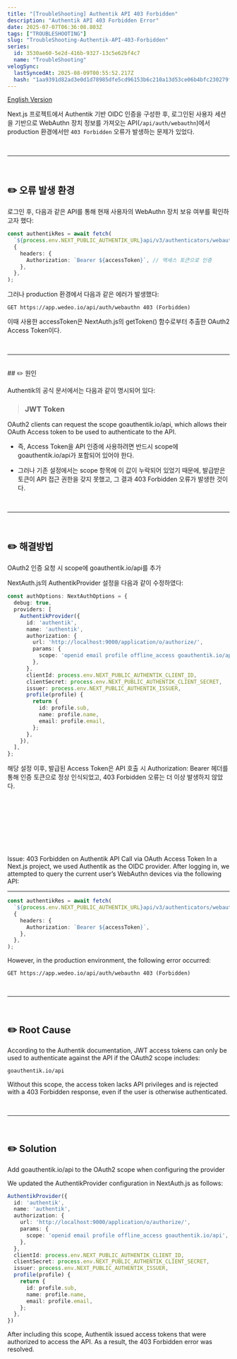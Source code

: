 ```yaml
---
title: "[TroubleShooting] Authentik API 403 Forbidden"
description: "Authentik API 403 Forbidden Error"
date: 2025-07-07T06:36:08.803Z
tags: ["TROUBLESHOOTING"]
slug: "TroubleShooting-Authentik-API-403-Forbidden"
series:
  id: 3530ae60-5e2d-416b-9327-13c5e62bf4c7
  name: "TroubleShooting"
velogSync:
  lastSyncedAt: 2025-08-09T00:55:52.217Z
  hash: "1aa9391d82ad3e0d1d78985dfe5cd96153b6c210a13d53ce06b4bfc230279ff4"
---
```


<a href="#English">English Version</a>

Next.js 프로젝트에서 Authentik 기반 OIDC 인증을 구성한 후, 로그인된 사용자 세션을 기반으로 WebAuthn 장치 정보를 가져오는 API(`/api/auth/webauthn`)에서 production 환경에서만 `403 Forbidden` 오류가 발생하는 문제가 있었다.

<br>

---

<br>

## ✏️ 오류 발생 환경

로그인 후, 다음과 같은 API를 통해 현재 사용자의 WebAuthn 장치 보유 여부를 확인하고자 했다:

```ts
const authentikRes = await fetch(
  `${process.env.NEXT_PUBLIC_AUTHENTIK_URL}api/v3/authenticators/webauthn/`,
  {
    headers: {
      Authorization: `Bearer ${accessToken}`, // 액세스 토큰으로 인증
    },
  },
);
```
그러나 production 환경에서 다음과 같은 에러가 발생했다:

```
GET https://app.wedeo.io/api/auth/webauthn 403 (Forbidden)
```
이때 사용한 accessToken은 NextAuth.js의 getToken() 함수로부터 추출한 OAuth2 Access Token이다.

<br>

---

<br>
## ✏️ 원인

Authentik의 공식 문서에서는 다음과 같이 명시되어 있다:

>### JWT Token
OAuth2 clients can request the scope goauthentik.io/api, which allows their OAuth Access token to be used to authenticate to the API.

- 즉, Access Token을 API 인증에 사용하려면 반드시 scope에 goauthentik.io/api가 포함되어 있어야 한다.

- 그러나 기존 설정에서는 scope 항목에 이 값이 누락되어 있었기 때문에, 발급받은 토큰이 API 접근 권한을 갖지 못했고, 그 결과 403 Forbidden 오류가 발생한 것이다.

<br>

---

<br>


## ✏️ 해결방법
OAuth2 인증 요청 시 scope에 goauthentik.io/api를 추가

NextAuth.js의 AuthentikProvider 설정을 다음과 같이 수정하였다:

```ts
const authOptions: NextAuthOptions = {
  debug: true,
  providers: [
    AuthentikProvider({
      id: 'authentik',
      name: 'authentik',
      authorization: {
        url: 'http://localhost:9000/application/o/authorize/',
        params: {
          scope: 'openid email profile offline_access goauthentik.io/api',
        },
      },
      clientId: process.env.NEXT_PUBLIC_AUTHENTIK_CLIENT_ID,
      clientSecret: process.env.NEXT_PUBLIC_AUTHENTIK_CLIENT_SECRET,
      issuer: process.env.NEXT_PUBLIC_AUTHENTIK_ISSUER,
      profile(profile) {
        return {
          id: profile.sub,
          name: profile.name,
          email: profile.email,
        };
      },
    }),
  ],
};
```

해당 설정 이후, 발급된 Access Token은 API 호출 시 Authorization: Bearer 헤더를 통해 인증 토큰으로 정상 인식되었고, 403 Forbidden 오류는 더 이상 발생하지 않았다.

<br> <br><br><br><br><br><br> 

<div id="English"></div>
Issue: 403 Forbidden on Authentik API Call via OAuth Access Token
In a Next.js project, we used Authentik as the OIDC provider.
After logging in, we attempted to query the current user’s WebAuthn devices via the following API:

---
```ts
const authentikRes = await fetch(
  `${process.env.NEXT_PUBLIC_AUTHENTIK_URL}api/v3/authenticators/webauthn/`,
  {
    headers: {
      Authorization: `Bearer ${accessToken}`,
    },
  },
);
```

However, in the production environment, the following error occurred:

```
GET https://app.wedeo.io/api/auth/webauthn 403 (Forbidden)
```

<br>

---

<br>

## ✏️ Root Cause
According to the Authentik documentation, JWT access tokens can only be used to authenticate against the API if the OAuth2 scope includes:

```bash
goauthentik.io/api
```

Without this scope, the access token lacks API privileges and is rejected with a 403 Forbidden response, even if the user is otherwise authenticated.

<br>

---

<br>


## ✏️ Solution
Add goauthentik.io/api to the OAuth2 scope when configuring the provider

We updated the AuthentikProvider configuration in NextAuth.js as follows:

```ts
AuthentikProvider({
  id: 'authentik',
  name: 'authentik',
  authorization: {
    url: 'http://localhost:9000/application/o/authorize/',
    params: {
      scope: 'openid email profile offline_access goauthentik.io/api',
    },
  },
  clientId: process.env.NEXT_PUBLIC_AUTHENTIK_CLIENT_ID,
  clientSecret: process.env.NEXT_PUBLIC_AUTHENTIK_CLIENT_SECRET,
  issuer: process.env.NEXT_PUBLIC_AUTHENTIK_ISSUER,
  profile(profile) {
    return {
      id: profile.sub,
      name: profile.name,
      email: profile.email,
    };
  },
})
```

After including this scope, Authentik issued access tokens that were authorized to access the API.
As a result, the 403 Forbidden error was resolved.